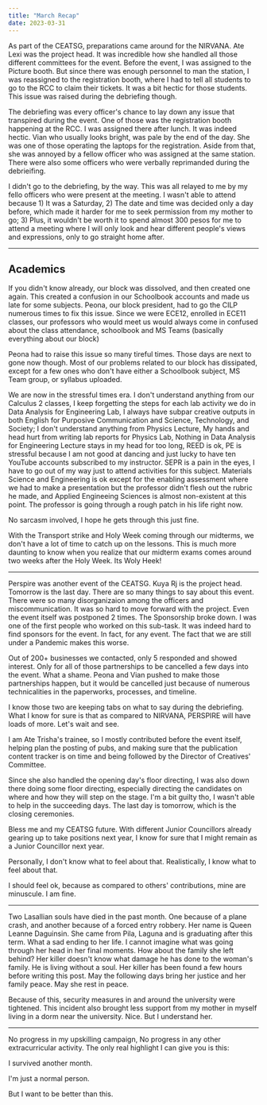 ```yaml
---
title: "March Recap"
date: 2023-03-31
---
```

As part of the CEATSG, preparations came around for the NIRVANA. Ate Lexi was the project head. It was incredible how she handled all those different committees for the event. Before the event, I was assigned to the Picture booth. But since there was enough personnel to man the station, I was reassigned to the registration booth, where I had to tell all students to go to the RCC to claim their tickets. It was a bit hectic for those students. This issue was raised during the debriefing though.

The debriefing was every officer's chance to lay down any issue that transpired during the event. One of those was the registration booth happening at the RCC. I was assigned there after lunch. It was indeed hectic. Vian who usually looks bright, was pale by the end of the day. She was one of those operating the laptops for the registration. Aside from that, she was annoyed by a fellow officer who was assigned at the same station. There were also some officers who were verbally reprimanded during the debrieifing.

I didn't go to the debriefing, by the way. This was all relayed to me by my fello officers who were present at the meeting. I wasn't able to attend because 1) It was a Saturday, 2) The date and time was decided only a day before, which made it harder for me to seek permission from my mother to go; 3) Plus, it wouldn't be worth it to spend almost 300 pesos for me to attend a meeting where I will only look and hear different people's views and expressions, only to go straight home after. 

---

<h2> Academics </h2>

If you didn't know already, our block was dissolved, and then created one again. This created a confusion in our Schoolbook accounts and made us late for some subjects. Peona, our block president, had to go the CILP numerous times to fix this issue. Since we were ECE12, enrolled in ECE11 classes, our professors who would meet us would always come in confused about the class attendance, schoolbook and MS Teams (basically everything about our block)

Peona had to raise this issue so many tireful times. Those days are next to gone now though. Most of our problems related to our block has dissipated, except for a few ones who don't have either a Schoolbook subject, MS Team group, or syllabus uploaded.

We are now in the stressful times era. I don't understand anything from our Calculus 2 classes, I keep forgetting the steps for each lab activity we do in Data Analysis for Engineering Lab, I always have subpar creative outputs in both English for Purposive Communication and Science, Technology, and Society; I don't understand anything from Physics Lecture, My hands and head hurt from writing lab reports for Physics Lab, Nothing in Data Analysis for Engineering Lecture stays in my head for too long, REED is ok, PE is stressful because I am not good at dancing and just lucky to have ten YouTube accounts subscribed to my instructor. SEPR is a pain in the eyes, I have to go out of my way just to attend activities for this subject. Materials Science and Engineering is ok except for the enabling assessment where we had to make a presentation but the professor didn't flesh out the rubric he made, and Applied Engineeing Sciences is almost non-existent at this point. The professor is going through a rough patch in his life right now.

No sarcasm involved, I hope he gets through this just fine.

With the Transport strike and Holy Week coming through our midterms, we don't have a lot of time to catch up on the lessons. This is much more daunting to know when you realize that our midterm exams comes around two weeks after the Holy Week. Its Woly Heek!

---

Perspire was another event of the CEATSG. Kuya Rj is the project head. Tomorrow is the last day. There are so many things to say about this event. There were so many disorganizaion among the officers and miscommunication. It was so hard to move forward with the project. Even the event itself was postponed 2 times. The Sponsorship broke down. I was one of the first people who worked on this sub-task. It was indeed hard to find sponsors for the event. In fact, for any event. The fact that we are still under a Pandemic makes this worse. 

Out of 200+ businesses we contacted, only 5 responded and showed interest. Only for all of those partnerships to be cancelled a few days into the event. What a shame. Peona and Vian pushed to make those partnerships happen, but it would be cancelled just because of numerous technicalities in the paperworks, processes, and timeline. 

I know those two are keeping tabs on what to say during the debriefing. What I know for sure is that as compared to NIRVANA, PERSPIRE will have loads of more. Let's wait and see.

I am Ate Trisha's trainee, so I mostly contributed before the event itself, helping plan the posting of pubs, and making sure that the publication content tracker is on time and being followed by the Director of Creatives' Committee.

Since she also handled the opening day's floor directing, I was also down there doing some floor directing, especially directing the candidates on where and how they will step on the stage. I'm a bit guilty tho, I wasn't able to help in the succeeding days. The last day is tomorrow, which is the closing ceremonies. 

Bless me and my CEATSG future. With different Junior Councillors already gearing up to take positions next year, I know for sure that I might remain as a Junior Councillor next year. 

Personally, I don't know what to feel about that.
Realistically, I know what to feel about that.

I should feel ok, because as compared to others' contributions, mine are minuscule. I am fine.

---

Two Lasallian souls have died in the past month. One because of a plane crash, and another because of a forced entry robbery. Her name is Queen Leanne Daguinsin. She came from Pila, Laguna and is graduating after this term. What a sad ending to her life. I cannot imagine what was going through her head in her final moments. How about the family she left behind? Her killer doesn't know what damage he has done to the woman's family. He is living without a soul. Her killer has been found a few hours before writing this post. May the following days bring her justice and her family peace. May she rest in peace.

Because of this, security measures in and around the university were tightened. This incident also brought less support from my mother in myself living in a dorm near the university. Nice. But I understand her.

---

No progress in my upskilling campaign, No progress in any other extracurricular activity.
The only real highlight I can give you is this: 

I survived another month.

I'm just a normal person.

But I want to be better than this.